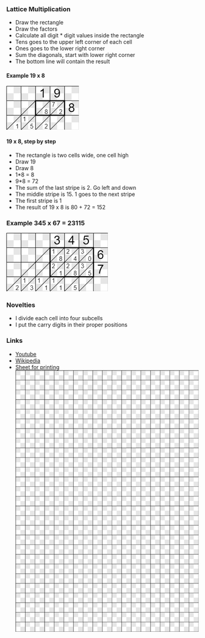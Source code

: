 ### Lattice Multiplication

* Draw the rectangle
* Draw the factors
* Calculate all digit * digit values inside the rectangle
* Tens goes to the upper left corner of each cell
* Ones goes to the lower right corner
* Sum the diagonals, start with lower right corner
* The bottom line will contain the result

#### Example 19 x 8

![19x8](19x8.bmp)

#### 19 x 8, step by step

* The rectangle is two cells wide, one cell high
* Draw 19
* Draw 8
* 1*8 = 8
* 9*8 = 72
* The sum of the last stripe is 2. Go left and down
* The middle stripe is 15. 1 goes to the next stripe
* The first stripe is 1
* The result of 19 x 8 is 80 + 72 = 152

### Example 345 x 67 = 23115

![345x67](345x67.bmp)

### Novelties

* I divide each cell into four subcells
* I put the carry digits in their proper positions

### Links

* [Youtube](https://www.youtube.com/watch?v=x2UG0YzT2UA)
* [Wikipedia](https://en.wikipedia.org/wiki/Lattice_multiplication)
* [Sheet for printing](lattice.bmp)
![Lattice](lattice.bmp)
